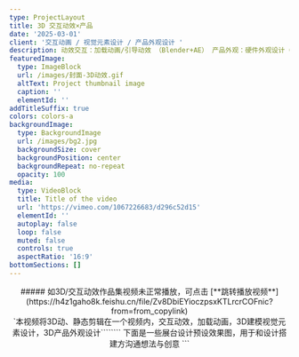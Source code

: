 ```yaml
---
type: ProjectLayout
title: 3D 交互动效×产品
date: '2025-03-01'
client: '交互动画 / 视觉元素设计 / 产品外观设计 '
description: 动效交互：加载动画/引导动效 （Blender+AE） 产品外观：硬件外观设计（对接结构工程师）展厅设计：展会预设效果设计（对接搭建设计）
featuredImage:
  type: ImageBlock
  url: /images/封面-3D动效.gif
  altText: Project thumbnail image
  caption: ''
  elementId: ''
addTitleSuffix: true
colors: colors-a
backgroundImage:
  type: BackgroundImage
  url: /images/bg2.jpg
  backgroundSize: cover
  backgroundPosition: center
  backgroundRepeat: no-repeat
  opacity: 100
media:
  type: VideoBlock
  title: Title of the video
  url: 'https://vimeo.com/1067226683/d296c52d15'
  elementId: ''
  autoplay: false
  loop: false
  muted: false
  controls: true
  aspectRatio: '16:9'
bottomSections: []
---
```

<div style="text-align: center">##### 如3D/交互动效作品集视频未正常播放，可点击 [**跳转播放视频**](https://h4z1gaho8k.feishu.cn/file/Zv8DbiEYioczpsxKTLrcrCOFnic?from=from_copylink)</div>

<div style="text-align: center">`本视频将3D动、静态剪辑在一个视频内，交互动效，加载动画，3D建模视觉元素设计，3D产品外观设计````````
下面是一些展台设计预设效果图，用于和设计搭建方沟通想法与创意
```</div>

